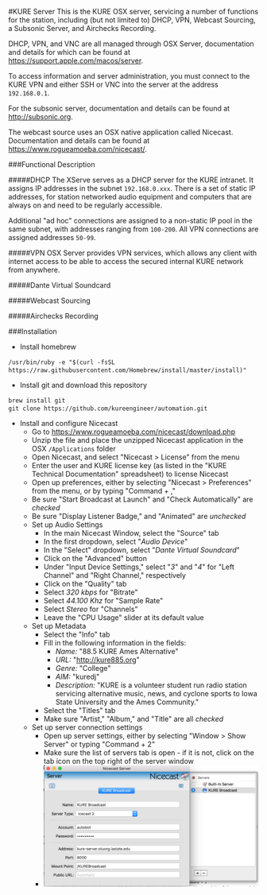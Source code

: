 #KURE Server
This is the KURE OSX server, servicing a number of functions for the station, including (but not limited to) DHCP, VPN, Webcast Sourcing, a Subsonic Server, and Airchecks Recording.

DHCP, VPN, and VNC are all managed through OSX Server, documentation and details for which can be found at https://support.apple.com/macos/server.

To access information and server administration, you must connect to the KURE VPN and either SSH or VNC into the server at the address ```192.168.0.1```.

For the subsonic server, documentation and details can be found at http://subsonic.org.

The webcast source uses an OSX native application called Nicecast. Documentation and details can be found at https://www.rogueamoeba.com/nicecast/.

###Functional Description


#####DHCP
The XServe serves as a DHCP server for the KURE intranet. It assigns IP addresses in the subnet ```192.168.0.xxx```. There is a set of static IP addresses, for station networked audio equipment and computers that are always on and need to be regularly accessible.

Additional "ad hoc" connections are assigned to a non-static IP pool in the same subnet, with addresses ranging from ```100-200```. All VPN connections are assigned addresses ```50-99```.

#####VPN
OSX Server provides VPN services, which allows any client with internet access to be able to access the secured internal KURE network from anywhere.

#####Dante Virtual Soundcard

#####Webcast Sourcing

#####Airchecks Recording

###Installation
* Install homebrew
```
/usr/bin/ruby -e "$(curl -fsSL https://raw.githubusercontent.com/Homebrew/install/master/install)"
```
* Install git and download this repository
```
brew install git
git clone https://github.com/kureengineer/automation.git 
```
* Install and configure Nicecast
  * Go to https://www.rogueamoeba.com/nicecast/download.php
  * Unzip the file and place the unzipped Nicecast application in the OSX ```/Applications``` folder
  * Open Nicecast, and select "Nicecast > License" from the menu
  * Enter the user and KURE license key (as listed in the "KURE Technical Documentation" spreadsheet) to license Nicecast
  * Open up preferences, either by selecting "Nicecast > Preferences" from the menu, or by typing "Command + ,"
  * Be sure "Start Broadcast at Launch" and "Check Automatically" are *checked*
  * Be sure "Display Listener Badge," and "Animated" are *unchecked*
  * Set up Audio Settings
     + In the main Nicecast Window, select the "Source" tab
     + In the first dropdown, select "*Audio Device*"
     + In the "Select" dropdown, select "*Dante Virtual Soundcard*"
     + Click on the "Advanced" button
     + Under "Input Device Settings," select "*3*" and "*4*" for "Left Channel" and "Right Channel," respectively
     + Click on the "Quality" tab
     + Select *320 kbps* for "Bitrate"
     + Select *44.100 Khz* for "Sample Rate"
     + Select *Stereo* for "Channels"
     + Leave the "CPU Usage" slider at its default value
  * Set up Metadata
     + Select the "Info" tab
     + Fill in the following information in the fields:
       - *Name:* "88.5 KURE Ames Alternative"
       - *URL:* "http://kure885.org"
       - *Genre:* "College"
       - *AIM:* "kuredj"
       - *Description:* "KURE is a volunteer student run radio station servicing alternative music, news, and cyclone sports to Iowa State University and the Ames Community."
     + Select the "Titles" tab
     + Make sure "Artist," "Album," and "Title" are all *checked*
  * Set up server connection settings
     + Open up server settings, either by selecting "Window > Show Server" or typing "Command + 2"
     + Make sure the list of servers tab is open - if it is not, click on the tab icon on the top right of the server window
     + ![Server Settings](https://github.com/kureengineer/automation/blob/master/readmes/images/serversettings.png?raw=true "Nicecast Server Settings")

